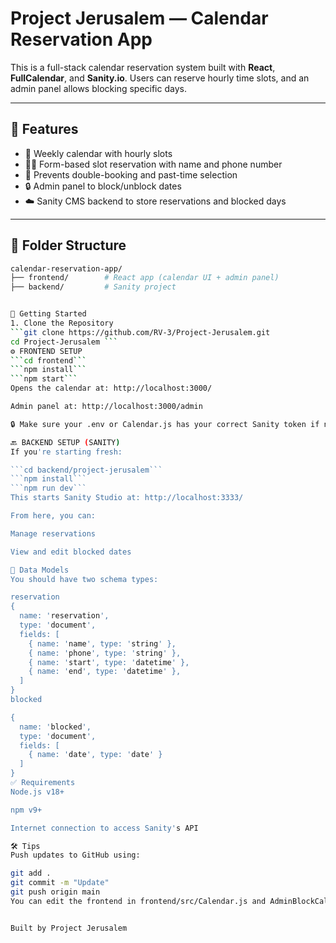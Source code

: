 # Project Jerusalem — Calendar Reservation App

This is a full-stack calendar reservation system built with **React**, **FullCalendar**, and **Sanity.io**. Users can reserve hourly time slots, and an admin panel allows blocking specific days.

---

## 🔧 Features

- 📅 Weekly calendar with hourly slots
- 🙋‍♂️ Form-based slot reservation with name and phone number
- 🔐 Prevents double-booking and past-time selection
- 🔒 Admin panel to block/unblock dates
- ☁️ Sanity CMS backend to store reservations and blocked days

---

## 📁 Folder Structure

```bash
calendar-reservation-app/
├── frontend/        # React app (calendar UI + admin panel)
├── backend/         # Sanity project


🚀 Getting Started
1. Clone the Repository
```git clone https://github.com/RV-3/Project-Jerusalem.git
cd Project-Jerusalem ```
⚙️ FRONTEND SETUP
```cd frontend```
```npm install```
```npm start```
Opens the calendar at: http://localhost:3000/

Admin panel at: http://localhost:3000/admin

🔒 Make sure your .env or Calendar.js has your correct Sanity token if needed.

🔙 BACKEND SETUP (SANITY)
If you're starting fresh:

```cd backend/project-jerusalem```
```npm install```
```npm run dev```
This starts Sanity Studio at: http://localhost:3333/

From here, you can:

Manage reservations

View and edit blocked dates

🧪 Data Models
You should have two schema types:

reservation
{
  name: 'reservation',
  type: 'document',
  fields: [
    { name: 'name', type: 'string' },
    { name: 'phone', type: 'string' },
    { name: 'start', type: 'datetime' },
    { name: 'end', type: 'datetime' },
  ]
}
blocked

{
  name: 'blocked',
  type: 'document',
  fields: [
    { name: 'date', type: 'date' }
  ]
}
✅ Requirements
Node.js v18+

npm v9+

Internet connection to access Sanity's API

🛠 Tips
Push updates to GitHub using:

git add .
git commit -m "Update"
git push origin main
You can edit the frontend in frontend/src/Calendar.js and AdminBlockCalendar.js


Built by Project Jerusalem
